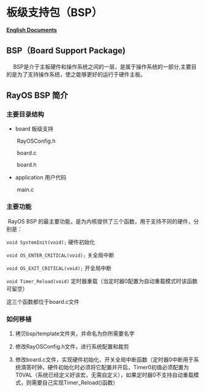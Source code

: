# 板级支持包（BSP） #

**[English Documents](./README.md)**

## BSP（Board Support Package)

　  BSP是介于主板硬件和操作系统之间的一层，是属于操作系统的一部分,主要目的是为了支持操作系统，使之能够更好的运行于硬件主板。

## RayOS BSP 简介

### 主要目录结构

- board 板级支持

  ​	RayOSConfig.h

  ​	board.c

  ​	board.h

- application 用户代码

  ​	main.c

### 主要功能

​	RayOS BSP 的最主要功能，是为内核提供了三个函数，用于支持不同的硬件，分别是：

`void SystemInit(void);` 硬件初始化

`void OS_ENTER_CRITICAL(void);` 关全局中断

`void OS_EXIT_CRITICAL(void);` 开全局中断

`void Timer_Reload(void)` 定时器重载（当定时器0配置为自动重载模式时该函数可留空）

这三个函数都位于board.c文件

### 如何移植

1. 拷贝bsp/template文件夹，并命名为你所需要名字

2. 修改RayOSConfig.h文件，进行系统配置和裁剪

3. 修改board.c文件，实现硬件初始化、开关全局中断函数（定时器0中断用于系统滴答时钟，硬件初始化时必须将它配置并开启，Timer0初值必须配置为T0VAL（系统已经定义好该宏，无需自定义），如果定时器0不支持自动重载模式，则需要自己实现Timer_Reload()函数）
